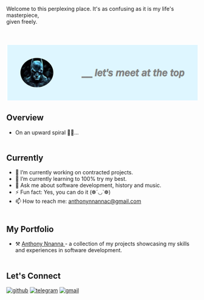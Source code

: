 Welcome to this perplexing place. It's as confusing as it is my life's masterpiece, <br> given freely. <br> <br> <br> <br>
<img src="media/top.png" alt="">




## Overview
- On an upward spiral 🚀🚀... <br> <br>




## Currently
- 🔭 I’m currently working on contracted projects.
- 🌱 I’m currently learning to 100% try my best.
- 💬 Ask me about software development, history and music.
- ⚡ Fun fact: Yes, you can do it (❁´◡`❁)
- 📫 How to reach me: anthonynnannac@gmail.com <br> <br>



## My Portfolio
- ⚒️ <a href="https://anthony-nnanna-portfolio.vercel.app/"> Anthony Nnanna </a> - a collection of my projects showcasing my skills and experiences in software development. <br> <br>


## Let's Connect

[<img src='https://cdn.jsdelivr.net/npm/simple-icons@3.0.1/icons/github.svg' alt='github' height='20'>](https://github.com/chiefJurist)  [<img src='https://cdn.jsdelivr.net/npm/simple-icons@3.0.1/icons/telegram.svg' alt='telegram' height='20'>](https://t.me/chief_jurist)
[<img src='https://cdn.jsdelivr.net/npm/simple-icons@3.0.1/icons/gmail.svg' alt='gmail' height='20'>](mailto:anthonynnannac@gmail.com?subject=Job%20Inquiry&body=Hello%20Anthony%2C%20I%20am%20interested%20in%20your%20work.
)
